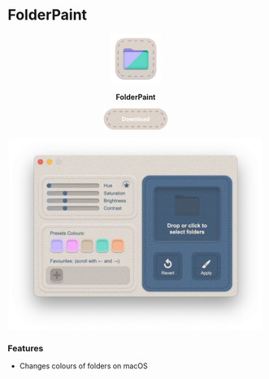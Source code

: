 # FolderPaint




<p align ="center">
<img src = "Images/Icon.png" width = "100">
</p>

<p align="center">
<b>FolderPaint</b>
</p>

<p align="center">
<a href="https://github.com/MichaelTr7/FolderPaint/releases/download/FolderPaint/FolderPaint.zip"><img src="/Images/Button.png" width="25%"></a>
</p>


<p align ="center">
<img src = "Images/Preview2.png" width = "500">
</p>

### Features
- Changes colours of folders on macOS
<br/>



